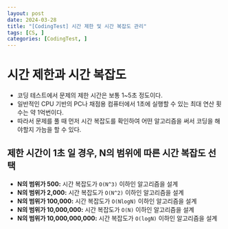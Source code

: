 ```yaml
---
layout: post
date: 2024-03-28
title: "[CodingTest] 시간 제한 및 시간 복잡도 관리"
tags: [CS, ]
categories: [CodingTest, ]
---
```


# 시간 제한과 시간 복잡도

- 코딩 테스트에서 문제의 제한 시간은 보통 1~5초 정도이다.
- 일반적인 CPU 기반의 PC나 채점용 컴퓨터에서 1초에 실행할 수 있는 최대 연산 횟수는 약 1억번이다.
- 따라서 문제를 풀 때 먼저 시간 복잡도를 확인하여 어떤 알고리즘을 써서 코딩을 해야할지 가늠을 할 수 있다.

## 제한 시간이 1초 일 경우, N의 범위에 따른 시간 복잡도 선택

- **N의 범위가 500:** 시간 복잡도가 `O(N^3)` 이하인 알고리즘을 설계
- **N의 범위가 2,000:** 시간 복잡도가 `O(N^2)` 이하인 알고리즘을 설계
- **N의 범위가 100,000:** 시간 복잡도가 `O(NlogN)` 이하인 알고리즘을 설계
- **N의 범위가 10,000,000:** 시간 복잡도가 `O(N)` 이하인 알고리즘을 설계
- **N의 범위가 10,000,000,000:** 시간 복잡도가 `O(logN)` 이하인 알고리즘을 설계
